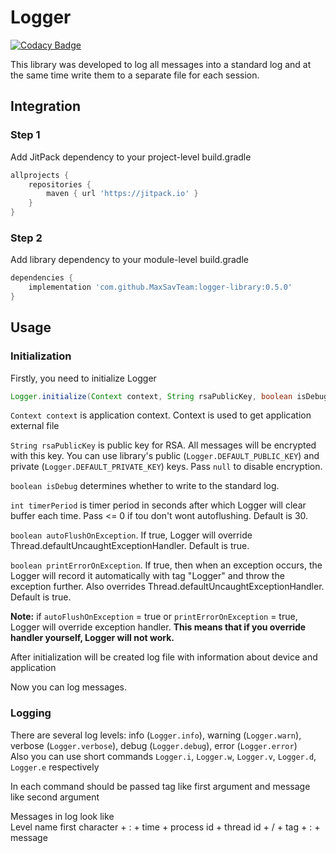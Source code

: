 # Logger

[![Codacy Badge](https://app.codacy.com/project/badge/Grade/232b57274f444d22b61441247cd82a18)](https://www.codacy.com/gh/MaxSavTeam/logger-library/dashboard?utm_source=github.com&amp;utm_medium=referral&amp;utm_content=MaxSavTeam/logger-library&amp;utm_campaign=Badge_Grade)

This library was developed to log all messages into a standard log and at the same time write them to a separate file for each session.

## Integration
### Step 1
Add JitPack dependency to your project-level build.gradle
``` groovy
allprojects {
    repositories {
        maven { url 'https://jitpack.io' }
    }
}
```
### Step 2
Add library dependency to your module-level build.gradle
``` groovy
dependencies {
    implementation 'com.github.MaxSavTeam:logger-library:0.5.0'
}
```

## Usage
### Initialization
Firstly, you need to initialize Logger
``` java
Logger.initialize(Context context, String rsaPublicKey, boolean isDebug, int timerPeriod, boolean autoFlushOnException, boolean printErrorOnException);
```
`Context context` is application context. Context is used to get application external file  

`String rsaPublicKey` is public key for RSA. All messages will be encrypted with this key.
You can use library's public (``Logger.DEFAULT_PUBLIC_KEY``) and private (``Logger.DEFAULT_PRIVATE_KEY``) keys.
Pass ``null`` to disable encryption.

`boolean isDebug` determines whether to write to the standard log.

`int timerPeriod` is timer period in seconds after which Logger will clear buffer each time.
Pass <= 0 if tou don't wont autoflushing.
Default is 30.

`boolean autoFlushOnException`. If true, Logger will override Thread.defaultUncaughtExceptionHandler.
Default is true.

`boolean printErrorOnException`. If true, then when an exception occurs, the Logger will record it automatically with tag "Logger" and throw the exception further.
Also overrides Thread.defaultUncaughtExceptionHandler.
Default is true.

**Note:** if `autoFlushOnException` = true or `printErrorOnException` = true, Logger will override exception handler. **This means that if you override handler yourself, Logger will not work.**

After initialization will be created log file with information about device and application

Now you can log messages.

### Logging
There are several log levels: info (``Logger.info``), warning (``Logger.warn``), verbose (``Logger.verbose``), debug (``Logger.debug``), error (``Logger.error``)  
Also you can use short commands ``Logger.i``, ``Logger.w``, ``Logger.v``, ``Logger.d``, ``Logger.e`` respectively  

In each command should be passed tag like first argument and message like second argument  

Messages in log look like  
Level name first character + : + time + process id + thread id + / + tag + : + message
